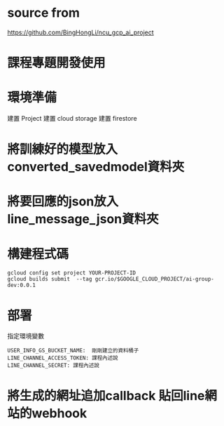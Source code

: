 # source from
https://github.com/BingHongLi/ncu_gcp_ai_project
# 課程專題開發使用

# 環境準備
建置 Project
建置 cloud storage
建置 firestore


# 將訓練好的模型放入 converted_savedmodel資料夾

# 將要回應的json放入line_message_json資料夾

# 構建程式碼

```
gcloud config set project YOUR-PROJECT-ID
gcloud builds submit  --tag gcr.io/$GOOGLE_CLOUD_PROJECT/ai-group-dev:0.0.1
```

# 部署

指定環境變數

```
USER_INFO_GS_BUCKET_NAME:  剛剛建立的資料桶子
LINE_CHANNEL_ACCESS_TOKEN: 課程內述說
LINE_CHANNEL_SECRET: 課程內述說
```
# 將生成的網址追加callback 貼回line網站的webhook
